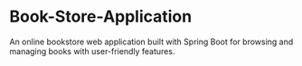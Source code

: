 # Book-Store-Application
An online bookstore web application built with Spring Boot for browsing and managing books with user-friendly features.
